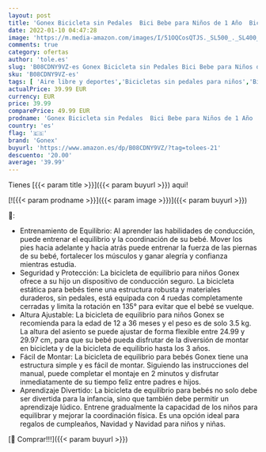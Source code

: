 ```yaml
---
layout: post
title: 'Gonex Bicicleta sin Pedales  Bici Bebe para Niños de 1 Año  Bicicleta Equilibrio de Altura Ajustable  Triciclos Bebes Correpasillos para Niños y Niñas 1 Año Regalo Juguetes'
date: 2022-01-10 04:47:28
image: 'https://m.media-amazon.com/images/I/51OQCosQTJS._SL500_._SL400_.jpg'
comments: true
category: ofertas
author: 'tole.es'
slug: 'B08CDNY9VZ-es Gonex Bicicleta sin Pedales Bici Bebe para Niños de 1 Año...'
sku: 'B08CDNY9VZ-es'
tags: [ 'Aire libre y deportes','Bicicletas sin pedales para niños','Bicicletas, triciclos y correpasillos','Juguetes','Juguetes y juegos','bebe','gonex', ]
actualPrice: 39.99 EUR
currency: EUR
price: 39.99
comparePrice: 49.99 EUR
prodname: 'Gonex Bicicleta sin Pedales  Bici Bebe para Niños de 1 Año  Bicicleta Equilibrio de Altura Ajustable  Triciclos Bebes Correpasillos para Niños y Niñas 1 Año Regalo Juguetes'
country: 'es'
flag: '🇪🇸'
brand: 'Gonex'
buyurl: 'https://www.amazon.es/dp/B08CDNY9VZ/?tag=tolees-21'
descuento: '20.00'
average: '39.99'
---
```


Tienes [{{< param title >}}]({{< param buyurl >}}) aqui!

[![{{< param prodname >}}]({{< param image >}})]({{< param buyurl >}})

🔎:

- Entrenamiento de Equilibrio: Al aprender las habilidades de conducción, puede entrenar el equilibrio y la coordinación de su bebé. Mover los pies hacia adelante y hacia atrás puede entrenar la fuerza de las piernas de su bebé, fortalecer los músculos y ganar alegría y confianza mientras estudia.
- Seguridad y Protección: La bicicleta de equilibrio para niños Gonex ofrece a su hijo un dispositivo de conducción seguro. La bicicleta estática para bebés tiene una estructura robusta y materiales duraderos, sin pedales, está equipada con 4 ruedas completamente cerradas y limita la rotación en 135° para evitar que el bebé se vuelque.
- Altura Ajustable: La bicicleta de equilibrio para niños Gonex se recomienda para la edad de 12 a 36 meses y el peso es de solo 3.5 kg. La altura del asiento se puede ajustar de forma flexible entre 24.99 y 29.97 cm, para que su bebé pueda disfrutar de la diversión de montar en bicicleta y de la bicicleta de equilibrio hasta los 3 años.
- Fácil de Montar: La bicicleta de equilibrio para bebés Gonex tiene una estructura simple y es fácil de montar. Siguiendo las instrucciones del manual, puede completar el montaje en 2 minutos y disfrutar inmediatamente de su tiempo feliz entre padres e hijos.
- Aprendizaje Divertido: La bicicleta de equilibrio para bebés no solo debe ser divertida para la infancia, sino que también debe permitir un aprendizaje lúdico. Entrene gradualmente la capacidad de los niños para equilibrar y mejorar la coordinación física. Es una opción ideal para regalos de cumpleaños, Navidad y Navidad para niños y niñas.

[🛒 Comprar!!!]({{< param buyurl >}})
